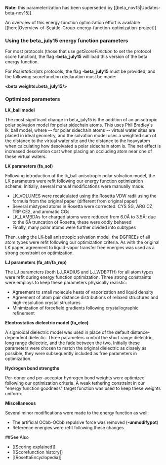 **Note:** this parameterization has been superseded by [[beta_nov15|Updates-beta-nov15]].

An overview of this energy function optimization effort is available [[here|Overview-of-Seattle-Group-energy-function-optimization-project]].

### Using the beta_july15 energy function parameters

For most protocols (those that use _getScoreFunction_ to set the protocol score function), the flag **-beta_july15** will load this version of the beta energy function.

For _RosettaScripts_ protocols, the flag **-beta_july15** must be provided, and the following scorefunction declaration must be made:

**\<beta weights=beta_july15/\>**

### Optimized parameters 

**LK_ball model**

The most significant change in beta_july15 is the addition of an anisotropic polar solvation model for polar sidechain atoms.  This uses Phil Bradley's lk_ball model, where -- for polar sidechain atoms -- virtual water sites are placed in ideal geometry, and the solvation model uses a weighted sum of the distance to the virtual water site and the distance to the heavyatom when calculating how desolvated a polar sidechain atom is.  The net effect is increased desolvation cost when placing an occluding atom near one of these virtual waters.

**LK parameters (fa_sol)**

Following introduction of the lk_ball anisotropic polar solvation model, the LK parameters were refit following our energy function optimization scheme.  Initially, several manual modifications were manually made:
* LK_VOLUMES were recalculated using the Rosetta VDW radii using the formula from the original paper (different from original paper)
* Several mistyped atoms in Rosetta were corrected: CYS SG, ARG CZ, TRP CE2, and aromatic CGs
* LK_LAMBDAs for charged atoms were reduced from 6.0Å to 3.5Å; due to the 6Å truncation of Rosetta, these were oddly behaved
* Finally, many polar atoms were further divided into subtypes

Then, using the LK-ball anisotropic solvation model, the DGFREEs of all atom types were refit following our optimization criteria.  As with the original LK paper, agreement to liquid-vapor transfer free energies was used as a strong constraint on optimization.

**LJ parameters (fa_atr/fa_rep)**

The LJ parameters (both LJ_RADIUS and LJ_WDEPTH) for all atom types were refit during energy function optimization.  Three strong constraints were employs to keep these parameters physically realistic:
* Agreement to small molecule heats of vaporization and liquid density
* Agreement of atom pair distance distributions of relaxed structures and high-resolution crystal structures
* Minimization of forcefield gradients following crystallographic refinement

**Electrostatics dielectric model (fa_elec)**

A sigmoidal dielectric model was used in place of the default distance-dependent dielectic.  Three parameters control the short range dielectric, long range dielectric, and the fade between the two.  Initially these parameters were chosen to match the original dielectric as closely as possible; they were subsequently included as free parameters in optimization.

**Hydrogen bond strengths**

Per-donor and per-acceptor hydrogen bond weights were optimized following our optimization criteria.  A weak tethering constraint in our "energy function goodness" target function was used to keep these weights uniform.

**Miscellaneous**

Several minor modifications were made to the energy function as well:
* The artificial OCbb-OCbb repulsive force was removed (**-unmodifypot**)
* Reference energies were refit following these changes


##See Also

* [[Scoring explained]]
* [[Scorefunction history]]
* [[RosettaEncyclopedia]]